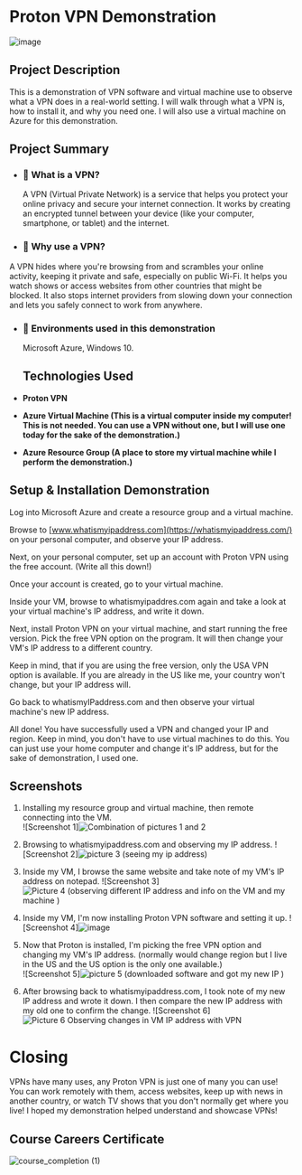 # Proton VPN Demonstration

![image](https://github.com/user-attachments/assets/ce687fd7-904f-41a1-b8cc-32f754574559)




## **Project Description**
This is a demonstration of VPN software and virtual machine use to observe what a VPN does in a real-world setting. I will walk through what a VPN is, how to install it, and why you need one. I will also use a virtual machine on Azure for this demonstration.

## **Project Summary**
- ### **🔹 What is a VPN?** 
  A VPN (Virtual Private Network) is a service that helps you protect your online privacy and secure your internet connection. It works by creating an encrypted tunnel between your device (like your computer, smartphone, or tablet) and the internet.
  
- ### **🔹 Why use a VPN?** 
 A VPN hides where you're browsing from and scrambles your online activity, keeping it private and safe, especially on public Wi-Fi. It helps you watch shows or access websites from other countries that might be blocked. It also stops internet providers from slowing down your connection and lets you safely connect to work from anywhere.
- ### **🔹 Environments used in this demonstration** 
  Microsoft Azure, Windows 10.

  ## **Technologies Used**

- **Proton VPN**
- **Azure Virtual Machine (This is a virtual computer inside my computer! This is not needed. You can use a VPN without one, but I will use one today for the sake of the demonstration.)**
- **Azure Resource Group (A place to store my virtual machine while I perform the demonstration.)**

## **Setup & Installation Demonstration**
Log into Microsoft Azure and create a resource group and a virtual machine.

Browse to [www.whatismyipaddress.com](https://whatismyipaddress.com/) on your personal computer, and observe your IP address.

Next, on your personal computer, set up an account with Proton VPN using the free account. (Write all this down!)

Once your account is created, go to your virtual machine. 

Inside your VM, browse to whatismyipaddres.com again and take a look at your virtual machine's IP address, and write it down.

Next, install Proton VPN on your virtual machine, and start running the free version. Pick the free VPN option on the program. It will then change your VM's IP address to a different country.

Keep in mind, that if you are using the free version, only the USA VPN option is available. If you are already in the US like me, your country won't change, but your IP address will.

Go back to whatismyIPaddress.com and then observe your virtual machine's new IP address.

All done! You have successfully used a VPN and changed your IP and region. Keep in mind, you don't have to use virtual machines to do this. You can just use your home computer and change it's IP address, but for the sake of demonstration, I used one.



## **Screenshots**

1. Installing my resource group and virtual machine, then remote connecting into the VM.  
   ![Screenshot 1]![Combination of pictures 1 and 2](https://github.com/user-attachments/assets/1528e518-456c-40e9-b05c-a0665f218503)

  
2. Browsing to whatismyipaddress.com and observing my IP address. 
   ![Screenshot 2]![picture 3 (seeing my ip address)](https://github.com/user-attachments/assets/7524485d-9f77-42ca-98bb-6be12b13bbca)
  
  
3. Inside my VM, I browse the same website and take note of my VM's IP address on notepad. 
   ![Screenshot 3]![Picture 4 (observing different IP address and info on the VM and my machine )](https://github.com/user-attachments/assets/78944af8-8530-46cb-b03a-7d2a9b22cfc5)

  
4. Inside my VM, I'm now installing Proton VPN software and setting it up. 
   ![Screenshot 4]![image](https://github.com/user-attachments/assets/44c57c2c-2cd7-42c6-8db3-c271cadb6b54)
 
  
5. Now that Proton is installed, I'm picking the free VPN option and changing my VM's IP address. (normally would change region but I live in the US and the US option is the only one available.)  
   ![Screenshot 5]![picture 5  (downloaded software and got my new IP )](https://github.com/user-attachments/assets/c02fa26a-8de2-4a25-aad0-5fee7b9e3fde)

  
6. After browsing back to whatismyipaddress.com, I took note of my new IP address and wrote it down. I then compare the new IP address with my old one to confirm the change. 
   ![Screenshot 6]![Picture 6  Observing changes in VM IP address with VPN](https://github.com/user-attachments/assets/78a2c4f0-7c2a-46d4-b613-7a4dfaf71a77)

# Closing

VPNs have many uses, any Proton VPN is just one of many you can use! You can work remotely with them, access websites, keep up with news in another country, or watch TV shows that you don't normally get where you live! I hoped my demonstration helped understand and showcase VPNs!


## **Course Careers Certificate**
![course_completion (1)](https://github.com/user-attachments/assets/d28bcd74-6884-46c2-9800-dbf4d9178d3b)

